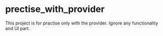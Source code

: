 # prectise_with_provider
This project is for practise only with the provider. Ignore any functionality and UI part.
